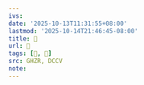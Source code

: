 ```yaml
---
ivs:
date: '2025-10-13T11:31:55+08:00'
lastmod: '2025-10-14T21:46:45-08:00'
title: 󰫄
url: 󰫄
tags: [𦑸, 𦑸]
src: GHZR, DCCV
note:
---
```

